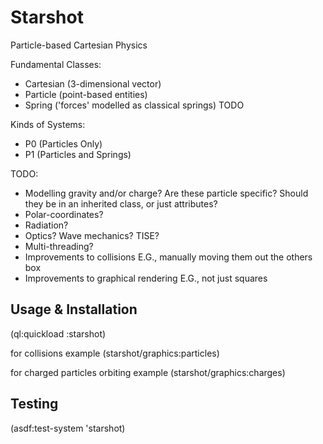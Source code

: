 # Starshot
Particle-based Cartesian Physics

Fundamental Classes:
- Cartesian (3-dimensional vector)
- Particle (point-based entities)
- Spring ('forces' modelled as classical springs) TODO

Kinds of Systems:
- P0 (Particles Only)
- P1 (Particles and Springs)

TODO:
- Modelling gravity and/or charge? Are these particle specific? Should they be in an inherited class, or just attributes? 
- Polar-coordinates?
- Radiation?
- Optics? Wave mechanics? TISE?
- Multi-threading?
- Improvements to collisions E.G., manually moving them out the others box
- Improvements to graphical rendering E.G., not just squares

## Usage & Installation
(ql:quickload :starshot)

for collisions example
(starshot/graphics:particles)

for charged particles orbiting example
(starshot/graphics:charges)

## Testing
(asdf:test-system 'starshot)
